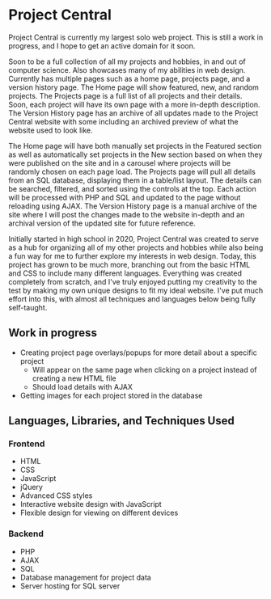 # Project Central

Project Central is currently my largest solo web project. This is still a work in progress, and I hope to get an active domain for it soon.

Soon to be a full collection of all my projects and hobbies, in and out of computer science. Also showcases many of my abilities in web design. Currently has multiple pages such as a home page, projects page, and a version history page. The Home page will show featured, new, and random projects. The Projects page is a full list of all projects and their details. Soon, each project will have its own page with a more in-depth description. The Version History page has an archive of all updates made to the Project Central website with some including an archived preview of what the website used to look like. 

The Home page will have both manually set projects in the Featured section as well as automatically set projects in the New section based on when they were published on the site and in a carousel where projects will be randomly chosen on each page load. The Projects page will pull all details from an SQL database, displaying them in a table/list layout. The details can be searched, filtered, and sorted using the controls at the top. Each action will be processed with PHP and SQL and updated to the page without reloading using AJAX. The Version History page is a manual archive of the site where I will post the changes made to the website in-depth and an archival version of the updated site for future reference.

Initially started in high school in 2020, Project Central was created to serve as a hub for organizing all of my other projects and hobbies while also being a fun way for me to further explore my interests in web design. Today, this project has grown to be much more, branching out from the basic HTML and CSS to include many different languages. Everything was created completely from scratch, and I've truly enjoyed putting my creativity to the test by making my own unique designs to fit my ideal website. I've put much effort into this, with almost all techniques and languages below being fully self-taught.

## Work in progress
- Creating project page overlays/popups for more detail about a specific project
  - Will appear on the same page when clicking on a project instead of creating a new HTML file
  - Should load details with AJAX
- Getting images for each project stored in the database

## Languages, Libraries, and Techniques Used
### Frontend
- HTML
- CSS
- JavaScript
- jQuery
- Advanced CSS styles
- Interactive website design with JavaScript
- Flexible design for viewing on different devices

### Backend
- PHP
- AJAX
- SQL
- Database management for project data
- Server hosting for SQL server

